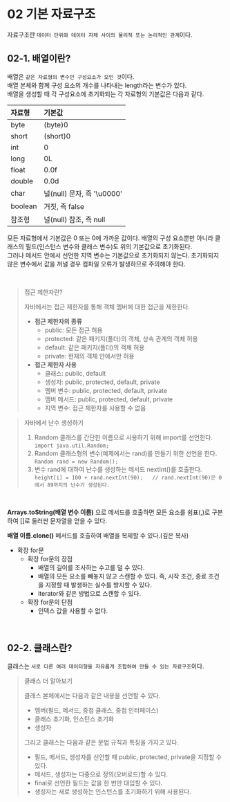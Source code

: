 # 02 기본 자료구조  

자료구조란 `데이터 단위와 데이터 자체 사이의 물리적 또는 논리적인 관계`이다.  

## 02-1. 배열이란?
배열은 `같은 자료형의 변수인 구성요소가 모인 것`이다.  
배열 본체와 함께 구성 요소의 개수를 나타내는 length라는 변수가 있다.  
배열을 생성할 때 각 구성요소에 초기화되는 각 자료형의 기본값은 다음과 같다.  

|자료형| 기본값                    |
|:---|:-----------------------|
|byte| (byte)0                |
|short| (short)0               |
|int| 0                      |
|long| 0L                     |
|float| 0.0f                   |
|double| 0.0d                   |
|char| 널(null) 문자, 즉 '\u0000' |
|boolean| 거짓, 즉 false            |
|참조형| 널(null) 참조, 즉 null     |
모든 자료형에서 기본값은 0 또는 0에 가까운 값이다. 
배열의 구성 요소뿐만 아니라 클래스의 필드(인스턴스 변수와 클래스 변수)도 위의 기본값으로 초기화된다.   
그러나 메서드 안에서 선언한 지역 변수는 기본값으로 초기화되지 않는다. 초기화되지 않은 변수에서 값을 꺼낼 경우 컴파일 오류가 발생하므로 주의해야 한다.  

<br>

> 접근 제한자란?  
> 
> 자바에서는 접근 제한자를 통해 객체 멤버에 대한 접근을 제한한다.  
> - **접근 제한자의 종류**
>   - public: 모든 접근 허용
>   - protected: 같은 패키지(폴더)의 객체, 상속 관계의 객체 허용
>   - default: 같은 패키지(폴더)의 객체 허용
>   - private: 현재의 객체 안에서만 허용
> - **접근 제한자 사용** 
>   - 클래스: public, default
>   - 생성자: public, protected, default, private
>   - 멤버 변수: public, protected, default, private
>   - 멤버 메서드: public, protected, default, private
>   - 지역 변수: 접근 제한자를 사용할 수 없음

> 자바에서 난수 생성하기
> 1. Random 클래스를 간단한 이름으로 사용하기 위해 import를 선언한다.  
> `import java.util.Random;`
> 2. Random 클래스형의 변수(예제에서는 rand)를 만들기 위한 선언을 한다.  
> `Random rand = new Random();`
> 3. 변수 rand에 대하여 난수를 생성하는 메서드 nextInt()를 호출한다.   
> `height[i] = 100 + rand.nextInt(90);   // rand.nextInt(90)은 0에서 89까지의 난수가 생성된다.`  

<br>

**Arrays.toString(배열 변수 이름)** 으로 메서드를 호출하면 모든 요소를 쉼표(,)로 구분하여 []로 둘러싼 문자열을 얻을 수 있다.  

**배열 이름.clone()** 메서드를 호출하여 배열을 복제할 수 있다.(깊은 복사)   

- 확장 for문
  - 확장 for문의 장점
    - 배열의 길이를 조사하는 수고를 덜 수 있다.
    - 배열의 모든 요소를 빼놓지 않고 스캔할 수 있다. 즉, 시작 조건, 종료 조건을 지정할 때 발생하는 실수를 방지할 수 있다. 
    - iterator와 같은 방법으로 스캔할 수 있다.
  - 확장 for문의 단점
    - 인덱스 값을 사용할 수 없다.  

<br>

## 02-2. 클래스란?
클래스는 `서로 다른 여러 데이터형을 자유롭게 조합하여 만들 수 있는 자료구조`이다.  

> 클래스 더 알아보기   
>
> 클래스 본체에서는 다음과 같은 내용을 선언할 수 있다.
> - 멤버(필드, 메서드, 중첩 클래스, 중첩 인터페이스)
> - 클래스 초기화, 인스턴스 초기화
> - 생성자
> 
> 그리고 클래스는 다음과 같은 문법 규칙과 특징을 가지고 있다.
> - 필드, 메서드, 생성자를 선언할 때 public, protected, private을 지정할 수 있다.
> - 메서드, 생성자는 다중으로 정의(오버로드)할 수 있다.
> - final로 선언한 필드는 값을 한 번만 대입할 수 있다.
> - 생성자는 새로 생성하는 인스턴스를 초기화하기 위해 사용된다.



